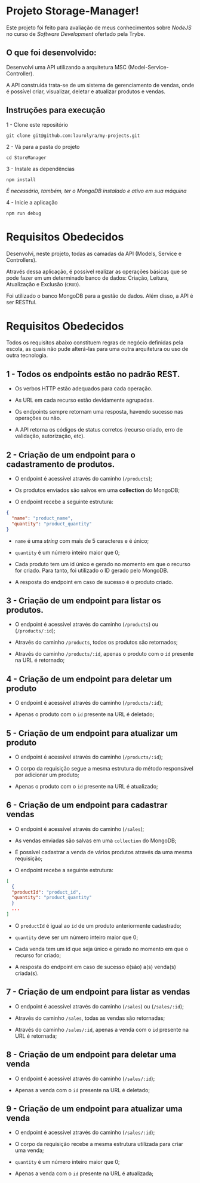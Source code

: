 # Projeto Storage-Manager!

Este projeto foi feito para avaliação de meus conhecimentos sobre _NodeJS_ no curso de _Software Development_ ofertado pela Trybe.

## O que foi desenvolvido:

Desenvolvi uma API utilizando a arquitetura MSC (Model-Service-Controller).

A API construída trata-se de um sistema de gerenciamento de vendas, onde é possível criar, visualizar, deletar e atualizar produtos e vendas.

## Instruções para execução

1 - Clone este repositório

`git clone git@github.com:laurolyra/my-projects.git`

2 - Vá para a pasta do projeto

`cd StoreManager`

3 - Instale as dependências

`npm install`

*É necessário, também, ter o MongoDB instalado e ativo em sua máquina*

4 - Inicie a aplicação

`npm run debug`


# Requisitos Obedecidos

Desenvolvi, neste projeto, todas as camadas da API (Models, Service e Controllers).

Através dessa aplicação, é possível realizar as operações básicas que se pode fazer em um determinado banco de dados: Criação, Leitura, Atualização e Exclusão (`CRUD`).

Foi utilizado o banco MongoDB para a gestão de dados. Além disso, a API é ser RESTful.

# Requisitos Obedecidos

Todos os requisitos abaixo constituem regras de negócio definidas pela escola, as quais não pude alterá-las para uma outra arquitetura ou uso de outra tecnologia.

## 1 - Todos os endpoints estão no padrão REST.

- Os verbos HTTP estão adequados para cada operação.

- As URL em cada recurso estão devidamente agrupadas.

- Os endpoints sempre retornam uma resposta, havendo sucesso nas operações ou não.

- A API retorna os códigos de status corretos (recurso criado, erro de validação, autorização, etc).

## 2 - Criação de um endpoint para o cadastramento de produtos.

- O endpoint é acessível através do caminho (`/products`);

- Os produtos enviados são salvos em uma **collection** do MongoDB;

- O endpoint recebe a seguinte estrutura:

```json
{
  "name": "product_name",
  "quantity": "product_quantity"
}
```

- `name` é uma _string_ com mais de 5 caracteres e é único;

- `quantity` é um número inteiro maior que 0;

- Cada produto tem um id único e gerado no momento em que o recurso for criado. Para tanto, foi utilizado o ID gerado pelo MongoDB.

- A resposta do endpoint em caso de sucesso é o produto criado.

## 3 - Criação de um endpoint para listar os produtos.

- O endpoint é acessível através do caminho (`/products`) ou (`/products/:id`);

- Através do caminho `/products`, todos os produtos são retornados;

- Através do caminho `/products/:id`, apenas o produto com o `id` presente na URL é retornado;

## 4 - Criação de um endpoint para deletar um produto

- O endpoint é acessível através do caminho (`/products/:id`);

- Apenas o produto com o `id` presente na URL é deletado;

## 5 - Criação de um endpoint para atualizar um produto

- O endpoint é acessível através do caminho (`/products/:id`);

- O corpo da requisição segue a mesma estrutura do método responsável por adicionar um produto;

- Apenas o produto com o `id` presente na URL é atualizado;

## 6 - Criação de um endpoint para cadastrar vendas

- O endpoint é acessível através do caminho (`/sales`);

- As vendas enviadas são salvas em uma `collection` do MongoDB;

- É possível cadastrar a venda de vários produtos através da uma mesma requisição;

- O endpoint recebe a seguinte estrutura:

```json
[
  {
  "productId": "product_id",
  "quantity": "product_quantity"
  }
  ...
]
```

- O `productId` é igual ao `id` de um produto anteriormente cadastrado;

- `quantity` deve ser um número inteiro maior que 0;

- Cada venda tem um id que seja único e gerado no momento em que o recurso for criado;

- A resposta do endpoint em caso de sucesso é(são) a(s) venda(s) criada(s).

## 7 - Criação de um endpoint para listar as vendas

- O endpoint é acessível através do caminho (`/sales`) ou (`/sales/:id`);

- Através do caminho `/sales`, todas as vendas são retornadas;

- Através do caminho `/sales/:id`, apenas a venda com o `id` presente na URL é retornada;

## 8 - Criação de um endpoint para deletar uma venda

- O endpoint é acessível através do caminho (`/sales/:id`);

- Apenas a venda com o `id` presente na URL é deletado;

## 9 - Criação de um endpoint para atualizar uma venda

- O endpoint é acessível através do caminho (`/sales/:id`);

- O corpo da requisição recebe a mesma estrutura utilizada para criar uma venda;

- `quantity` é um número inteiro maior que 0;

- Apenas a venda com o `id` presente na URL é atualizada;
